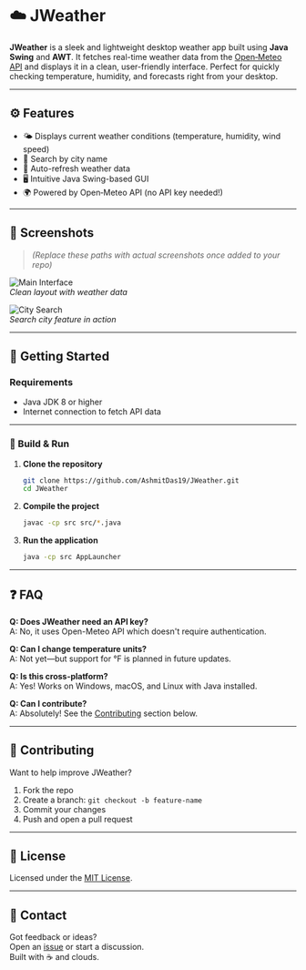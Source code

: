 
# ☁️ JWeather

**JWeather** is a sleek and lightweight desktop weather app built using **Java Swing** and **AWT**. It fetches real-time weather data from the [Open‑Meteo API](https://open-meteo.com/) and displays it in a clean, user-friendly interface. Perfect for quickly checking temperature, humidity, and forecasts right from your desktop.

---

## ⚙️ Features

- 🌤️ Displays current weather conditions (temperature, humidity, wind speed)
- 🌇 Search by city name
- 🔄 Auto-refresh weather data
- 🖥️ Intuitive Java Swing-based GUI
- 🌍 Powered by Open‑Meteo API (no API key needed!)

---

## 📸 Screenshots

> *(Replace these paths with actual screenshots once added to your repo)*

![Main Interface](screenshots/main_interface.png)  
*Clean layout with weather data*

![City Search](screenshots/city_search.png)  
*Search city feature in action*

---

## 🚀 Getting Started

### Requirements

- Java JDK 8 or higher  
- Internet connection to fetch API data

---

### 🔧 Build & Run

1. **Clone the repository**
   ```bash
   git clone https://github.com/AshmitDas19/JWeather.git
   cd JWeather
   ```

2. **Compile the project**
   ```bash
   javac -cp src src/*.java
   ```

3. **Run the application**
   ```bash
   java -cp src AppLauncher
   ```

---

## ❓ FAQ

**Q: Does JWeather need an API key?**  
A: No, it uses Open-Meteo API which doesn't require authentication.

**Q: Can I change temperature units?**  
A: Not yet—but support for °F is planned in future updates.

**Q: Is this cross-platform?**  
A: Yes! Works on Windows, macOS, and Linux with Java installed.

**Q: Can I contribute?**  
A: Absolutely! See the [Contributing](#-contributing) section below.

---

## 🤝 Contributing

Want to help improve JWeather?

1. Fork the repo  
2. Create a branch: `git checkout -b feature-name`  
3. Commit your changes  
4. Push and open a pull request

---

## 📜 License

Licensed under the [MIT License](LICENSE).

---

## 💬 Contact

Got feedback or ideas?  
Open an [issue](https://github.com/AshmitDas19/JWeather/issues) or start a discussion.  
Built with ☕ and clouds.
